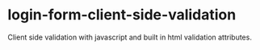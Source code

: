 # login-form-client-side-validation
Client side validation with javascript and built in html validation attributes. 
